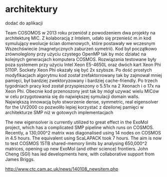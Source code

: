 # architektury
dodać do aplikacji

Team COSOMOS w 2013 roku przeniósł z powodzeniem dwa projekty na architekturę MIC. Z kolaboracją z Intelem, udało się przenieść m.in kod symulujący
ewolucje ścian domenowych, które postawały we wczesnym Wszechświecie (magnetycznych zaburzeń symetrii).
Kod był początkowo zrównoleglony przy użyciu czystego OpenMP tak by móc działać na kolejnych generacjach komputera COSMOS.
Rozwiązania testowane były poza systemem przy użyciu Intel Xeon E5-4650L oraz dwóch kart Xeon Phi 5110P. Sockety Xeon Phi okazały się być 2x szybsze. 
Po dość prostych modyfikacjach algorytmu kod został zrefaktorrowany tak by zajmował mniej pamięci, był bardziej zwektoryzowany i bardziej cache-friendly.
Po trzech tygodniach pracy kod został przyspieszony o 5.51x na 2 Xeonach i o 17x na Xeon Phi. Obecnie kod przenoszony jest tak by mógł uzywać wielu MICów w celu
przygotowania się do największej symulacji domain walls. Największą innowacją było stworzenie dense, symmetric, real eigensolver for the UV2000 co pozwoliło lepiej korzystać z dzeilonej pamięci
w architekturze SMP niż w gotowych implementacjach

The new eigensolver is currently utilized to great effect in the ExoMol project, which has a complicated SMP 
pipeline which runs on COSMOS. Recently, a 130,000^2 matrix was diagonalised using 14 nodes on COSMOS in 4.5 hours. 
The equivalent using ScaLAPACK took 7 hours. The aim is now to test COSMOS 15TB shared-memory limits by analysing 
650,000^2 matrices, opening up new ExoMol (and other science) frontiers. John Cheng (SGI) has led developments here, 
with collaborative support from James Briggs.

http://www.ctc.cam.ac.uk/news/140108_newsitem.php
